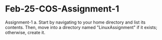 # Feb-25-COS-Assignment-1
Assignment-1
a. Start by navigating to your home directory and list its contents. Then, move into a  directory named "LinuxAssignment" if it exists; otherwise, create it.  

